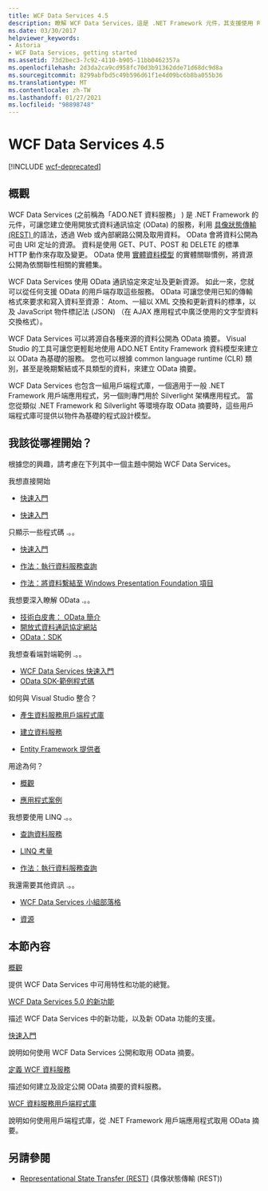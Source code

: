 ```yaml
---
title: WCF Data Services 4.5
description: 瞭解 WCF Data Services，這是 .NET Framework 元件，其支援使用 REST 語義公開和取用資料的服務。
ms.date: 03/30/2017
helpviewer_keywords:
- Astoria
- WCF Data Services, getting started
ms.assetid: 73d2bec3-7c92-4110-b905-11bb0462357a
ms.openlocfilehash: 2d3da2ca9cd958fc70d3b91362dde71d68dc9d8a
ms.sourcegitcommit: 8299abfbd5c49b596d61f1e4d09bc6b8ba055b36
ms.translationtype: MT
ms.contentlocale: zh-TW
ms.lasthandoff: 01/27/2021
ms.locfileid: "98898748"
---
```

# <a name="wcf-data-services-45"></a>WCF Data Services 4.5

[!INCLUDE [wcf-deprecated](~/includes/wcf-deprecated.md)]

## <a name="overview"></a>概觀

WCF Data Services (之前稱為「ADO.NET 資料服務」 ) 是 .NET Framework 的元件，可讓您建立使用開放式資料通訊協定 (OData) 的服務，利用 [具像狀態傳輸 (REST) ](https://www.ics.uci.edu/~fielding/pubs/dissertation/rest_arch_style.htm)的語法，透過 Web 或內部網路公開及取用資料。 OData 會將資料公開為可由 URI 定址的資源。 資料是使用 GET、PUT、POST 和 DELETE 的標準 HTTP 動作來存取及變更。 OData 使用 [實體資料模型](../adonet/entity-data-model.md) 的實體關聯慣例，將資源公開為依關聯性相關的實體集。

WCF Data Services 使用 OData 通訊協定來定址及更新資源。 如此一來，您就可以從任何支援 OData 的用戶端存取這些服務。 OData 可讓您使用已知的傳輸格式來要求和寫入資料至資源： Atom、一組以 XML 交換和更新資料的標準，以及 JavaScript 物件標記法 (JSON) （在 AJAX 應用程式中廣泛使用的文字型資料交換格式）。

WCF Data Services 可以將源自各種來源的資料公開為 OData 摘要。 Visual Studio 的工具可讓您更輕鬆地使用 ADO.NET Entity Framework 資料模型來建立以 OData 為基礎的服務。 您也可以根據 common language runtime (CLR) 類別，甚至是晚期繫結或不具類型的資料，來建立 OData 摘要。

WCF Data Services 也包含一組用戶端程式庫，一個適用于一般 .NET Framework 用戶端應用程式，另一個則專門用於 Silverlight 架構應用程式。 當您從類似 .NET Framework 和 Silverlight 等環境存取 OData 摘要時，這些用戶端程式庫可提供以物件為基礎的程式設計模型。

## <a name="where-should-i-start"></a>我該從哪裡開始？

根據您的興趣，請考慮在下列其中一個主題中開始 WCF Data Services。

我想直接開始

- [快速入門](quickstart-wcf-data-services.md)

- [快速入門](getting-started-with-wcf-data-services.md)

只顯示一些程式碼 .。。

- [快速入門](quickstart-wcf-data-services.md)

- [作法：執行資料服務查詢](how-to-execute-data-service-queries-wcf-data-services.md)

- [作法：將資料繫結至 Windows Presentation Foundation 項目](bind-data-to-wpf-elements-wcf-data-services.md)

我想要深入瞭解 OData .。。

- [技術白皮書： OData 簡介](https://download.microsoft.com/download/E/5/A/E5A59052-EE48-4D64-897B-5F7C608165B8/IntroducingOData.pdf)
- [開放式資料通訊協定網站](https://www.odata.org/)
- [OData：SDK](https://www.odata.org/ecosystem/)

我想查看端對端範例 .。。

- [WCF Data Services 快速入門](https://github.com/microsoftarchive/msdn-code-gallery-community-s-z/tree/master/WCF%20Data%20Services%20Quickstart%20(OData%20Service%20and%20WPF%20Client))
- [OData SDK-範例程式碼](https://www.odata.org/ecosystem/#sdk)

如何與 Visual Studio 整合？

- [產生資料服務用戶端程式庫](generating-the-data-service-client-library-wcf-data-services.md)

- [建立資料服務](creating-the-data-service.md)

- [Entity Framework 提供者](entity-framework-provider-wcf-data-services.md)

用途為何？

- [概觀](wcf-data-services-overview.md)

- [應用程式案例](application-scenarios-wcf-data-services.md)

我想要使用 LINQ .。。

- [查詢資料服務](querying-the-data-service-wcf-data-services.md)

- [LINQ 考量](linq-considerations-wcf-data-services.md)

- [作法：執行資料服務查詢](how-to-execute-data-service-queries-wcf-data-services.md)

我還需要其他資訊 .。。

- [WCF Data Services 小組部落格](/archive/blogs/astoriateam/)

- [資源](wcf-data-services-resources.md)

## <a name="in-this-section"></a>本節內容

[概觀](wcf-data-services-overview.md)

提供 WCF Data Services 中可用特性和功能的總覽。

[WCF Data Services 5.0 的新功能](/previous-versions/dotnet/wcf-data-services/ee373845(v=vs.103))

描述 WCF Data Services 中的新功能，以及新 OData 功能的支援。

[快速入門](getting-started-with-wcf-data-services.md)

說明如何使用 WCF Data Services 公開和取用 OData 摘要。

[定義 WCF 資料服務](defining-wcf-data-services.md)

描述如何建立及設定公開 OData 摘要的資料服務。

[WCF 資料服務用戶端程式庫](wcf-data-services-client-library.md)

說明如何使用用戶端程式庫，從 .NET Framework 用戶端應用程式取用 OData 摘要。

## <a name="see-also"></a>另請參閱

- [Representational State Transfer (REST)](https://www.ics.uci.edu/~fielding/pubs/dissertation/rest_arch_style.htm) (具像狀態傳輸 (REST))
